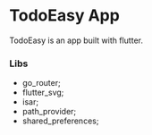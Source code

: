 # TodoEasy App

TodoEasy is an app built with flutter.

### Libs

- go_router;
- flutter_svg;
- isar;
- path_provider;
- shared_preferences;
